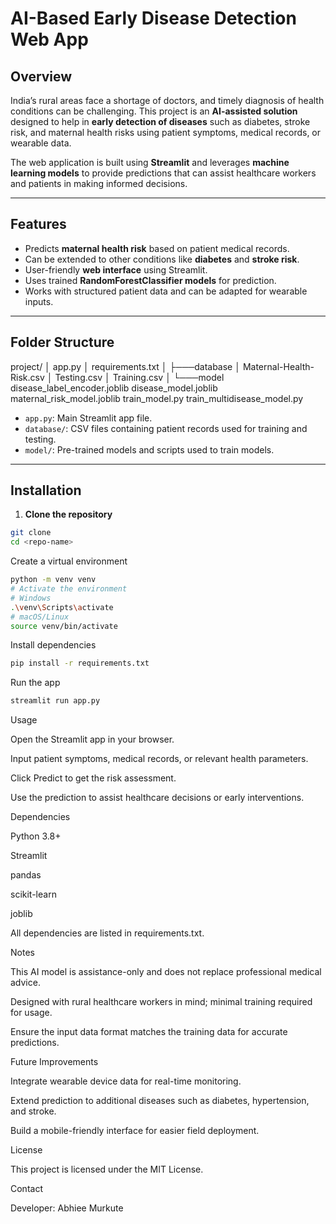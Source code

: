# AI-Based Early Disease Detection Web App

## Overview
India’s rural areas face a shortage of doctors, and timely diagnosis of health conditions can be challenging. This project is an **AI-assisted solution** designed to help in **early detection of diseases** such as diabetes, stroke risk, and maternal health risks using patient symptoms, medical records, or wearable data.  

The web application is built using **Streamlit** and leverages **machine learning models** to provide predictions that can assist healthcare workers and patients in making informed decisions.

---

## Features
- Predicts **maternal health risk** based on patient medical records.
- Can be extended to other conditions like **diabetes** and **stroke risk**.
- User-friendly **web interface** using Streamlit.
- Uses trained **RandomForestClassifier models** for prediction.
- Works with structured patient data and can be adapted for wearable inputs.

---

## Folder Structure

project/
│ app.py
│ requirements.txt
│
├───database
│ Maternal-Health-Risk.csv
│ Testing.csv
│ Training.csv
│
└───model
disease_label_encoder.joblib
disease_model.joblib
maternal_risk_model.joblib
train_model.py
train_multidisease_model.py


- `app.py`: Main Streamlit app file.  
- `database/`: CSV files containing patient records used for training and testing.  
- `model/`: Pre-trained models and scripts used to train models.

---

## Installation

1. **Clone the repository**
```bash
git clone 
cd <repo-name>
```

Create a virtual environment
```bash
python -m venv venv
# Activate the environment
# Windows
.\venv\Scripts\activate
# macOS/Linux
source venv/bin/activate
```

Install dependencies
```bash
pip install -r requirements.txt
```

Run the app
```bash
streamlit run app.py
```
Usage

Open the Streamlit app in your browser.

Input patient symptoms, medical records, or relevant health parameters.

Click Predict to get the risk assessment.

Use the prediction to assist healthcare decisions or early interventions.

Dependencies

Python 3.8+

Streamlit

pandas

scikit-learn

joblib

All dependencies are listed in requirements.txt.

Notes

This AI model is assistance-only and does not replace professional medical advice.

Designed with rural healthcare workers in mind; minimal training required for usage.

Ensure the input data format matches the training data for accurate predictions.

Future Improvements

Integrate wearable device data for real-time monitoring.

Extend prediction to additional diseases such as diabetes, hypertension, and stroke.

Build a mobile-friendly interface for easier field deployment.

License

This project is licensed under the MIT License.

Contact

Developer: Abhiee Murkute
